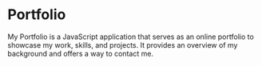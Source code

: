 # Portfolio

My Portfolio is a JavaScript application that serves as an online portfolio to showcase my work, skills, and projects. It provides an overview of my background and offers a way to contact me.

